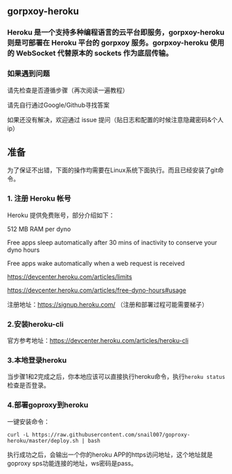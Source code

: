 ## gorpxoy-heroku

### Heroku 是一个支持多种编程语言的云平台即服务，gorpxoy-heroku 则是可部署在 Heroku 平台的 gorpxoy 服务。gorpxoy-heroku 使用的 WebSocket 代替原本的 sockets 作为底层传输。

### 如果遇到问题

请先检查是否遵循步骤（再次阅读一遍教程）

请先自行通过Google/Github寻找答案

如果还没有解决，欢迎通过 issue 提问（贴日志和配置的时候注意隐藏密码&个人ip）

## 准备

为了保证不出错，下面的操作均需要在Linux系统下面执行。而且已经安装了git命令。

### 1. 注册 Heroku 帐号

Heroku 提供免费账号，部分介绍如下：

512 MB RAM per dyno

Free apps sleep automatically after 30 mins of inactivity to conserve your dyno hours

Free apps wake automatically when a web request is received

https://devcenter.heroku.com/articles/limits

https://devcenter.heroku.com/articles/free-dyno-hours#usage

注册地址：https://signup.heroku.com/ （注册和部署过程可能需要梯子）

### 2.安装heroku-cli

官方参考地址：https://devcenter.heroku.com/articles/heroku-cli

### 3.本地登录heroku

当步骤1和2完成之后，你本地应该可以直接执行heroku命令，执行`heroku status`检查是否登录。

### 4.部署goproxy到heroku

一键安装命令：

`curl -L https://raw.githubusercontent.com/snail007/goproxy-heroku/master/deploy.sh | bash`

执行成功之后，会输出一个你的heroku APP的https访问地址，这个地址就是goproxy sps功能连接的地址，ws密码是pass。





